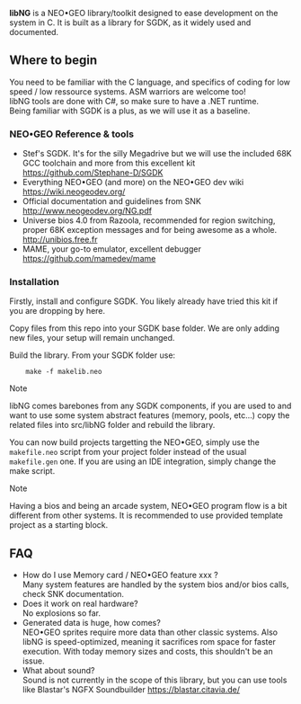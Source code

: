 **libNG** is a NEO•GEO library/toolkit designed to ease development on the system in C. It is built as a library for SGDK, as it widely used and documented.


## Where to begin
You need to be familiar with the C language, and specifics of coding for low speed / low ressource systems. ASM warriors are welcome too!<br>
libNG tools are done with C#, so make sure to have a .NET runtime.<br>
Being familiar with SGDK is a plus, as we will use it as a baseline.


### NEO•GEO Reference & tools
* Stef's SGDK. It's for the silly Megadrive but we will use the included 68K GCC toolchain and more from this excellent kit<br>
https://github.com/Stephane-D/SGDK
* Everything NEO•GEO (and more) on the NEO•GEO dev wiki<br>
https://wiki.neogeodev.org/
* Official documentation and guidelines from SNK<br>
http://www.neogeodev.org/NG.pdf
* Universe bios 4.0 from Razoola, recommended for region switching, proper 68K exception messages and for being awesome as a whole.<br>
http://unibios.free.fr
* MAME, your go-to emulator, excellent debugger<br>
https://github.com/mamedev/mame


### Installation

Firstly, install and configure SGDK. You likely already have tried this kit if you are dropping by here.

Copy files from this repo into your SGDK base folder. We are only adding new files, your setup will remain unchanged.

Build the library. From your SGDK folder use:
```
    make -f makelib.neo
```
> [!NOTE]
> libNG comes barebones from any SGDK components, if you are used to and want to use some system abstract features (memory, pools, etc...) copy the related files into src/libNG folder and rebuild the library.

You can now build projects targetting the NEO•GEO, simply use the `makefile.neo` script from your project folder instead of the usual `makefile.gen` one. If you are using an IDE integration, simply change the make script.

> [!NOTE]
> Having a bios and being an arcade system, NEO•GEO program flow is a bit different from other systems. It is recommended to use provided template project as a starting block.


## FAQ
* How do I use Memory card / NEO•GEO feature xxx ?<br>
Many system features are handled by the system bios and/or bios calls, check SNK documentation.
* Does it work on real hardware?<br>
No explosions so far.
* Generated data is huge, how comes?<br>
NEO•GEO sprites require more data than other classic systems. Also libNG is speed-optimized, meaning it sacrifices rom space for faster execution. With today memory sizes and costs, this shouldn't be an issue.
* What about sound?<br>
Sound is not currently in the scope of this library, but you can use tools like Blastar's NGFX Soundbuilder https://blastar.citavia.de/
